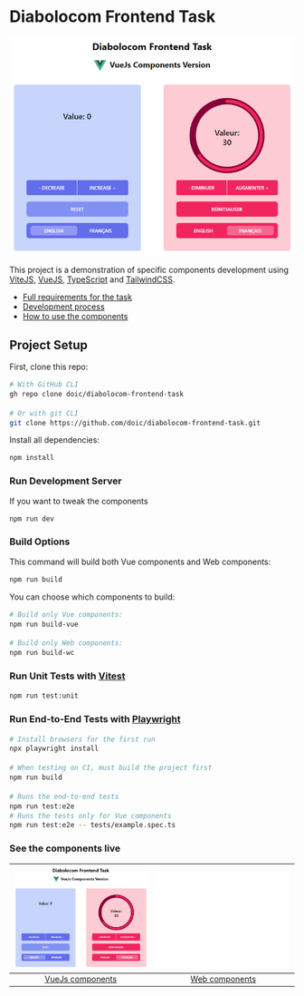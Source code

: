 # Diabolocom Frontend Task

![Vue page](./docs/vue_page.png)

This project is a demonstration of specific components development using [ViteJS](https://vitejs.dev/), [VueJS](https://vuejs.org/), [TypeScript](https://www.typescriptlang.org/) and [TailwindCSS](https://tailwindcss.com/).

- [Full requirements for the task](docs/REQUIREMENTS.md)
- [Development process](docs/DEVELOPMENT_PROCESS.md)
- [How to use the components](docs/HOWTO.md)

## Project Setup

First, clone this repo:

```sh
# With GitHub CLI
gh repo clone doic/diabolocom-frontend-task

# Or with git CLI
git clone https://github.com/doic/diabolocom-frontend-task.git
```

Install all dependencies:

```sh
npm install
```

### Run Development Server

If you want to tweak the components

```sh
npm run dev
```

### Build Options

This command will build both Vue components and Web components:

```sh
npm run build
```

You can choose which components to build:

```sh
# Build only Vue components:
npm run build-vue

# Build only Web components:
npm run build-wc
```

### Run Unit Tests with [Vitest](https://vitest.dev/)

```sh
npm run test:unit
```

### Run End-to-End Tests with [Playwright](https://playwright.dev)

```sh
# Install browsers for the first run
npx playwright install

# When testing on CI, must build the project first
npm run build

# Runs the end-to-end tests
npm run test:e2e
# Runs the tests only for Vue components
npm run test:e2e -- tests/example.spec.ts
```

### See the components live

| [![Vue page](./docs/vue_page.png)](https://diabolocom-frontend-task.vercel.app/)  | [![Wc page](./docs/wc_page.png)](https://diabolocom-frontend-task-wc.vercel.app/)  |
| --------------------------------------------------------------------------------- | ---------------------------------------------------------------------------------- |
| <center>[VueJs components](https://diabolocom-frontend-task.vercel.app/)</center> | <center>[Web components](https://diabolocom-frontend-task-wc.vercel.app/)</center> |
